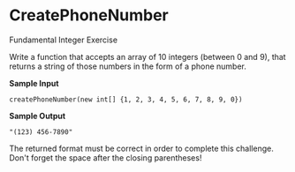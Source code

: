 # CreatePhoneNumber
Fundamental Integer Exercise

Write a function that accepts an array of 10 integers (between 0 and 9), that returns a string of those numbers in the form of a phone number.

**Sample Input**
```
createPhoneNumber(new int[] {1, 2, 3, 4, 5, 6, 7, 8, 9, 0})
```

**Sample Output**
```
"(123) 456-7890"
```

The returned format must be correct in order to complete this challenge.
Don't forget the space after the closing parentheses!
